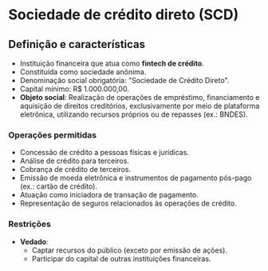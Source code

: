 # Sociedade de crédito direto (SCD)

## Definição e características
- Instituição financeira que atua como **fintech de crédito**.
- Constituída como sociedade anônima.
- Denominação social obrigatória: "Sociedade de Crédito Direto".
- Capital mínimo: R$ 1.000.000,00.
- **Objeto social**: Realização de operações de empréstimo, financiamento e aquisição de direitos creditórios, exclusivamente por meio de plataforma eletrônica, utilizando recursos próprios ou de repasses (ex.: BNDES).

### Operações permitidas
- Concessão de crédito a pessoas físicas e jurídicas.
- Análise de crédito para terceiros.
- Cobrança de crédito de terceiros.
- Emissão de moeda eletrônica e instrumentos de pagamento pós-pago (ex.: cartão de crédito).
- Atuação como iniciadora de transação de pagamento.
- Representação de seguros relacionados às operações de crédito.

### Restrições
- **Vedado**:
  - Captar recursos do público (exceto por emissão de ações).
  - Participar do capital de outras instituições financeiras.

